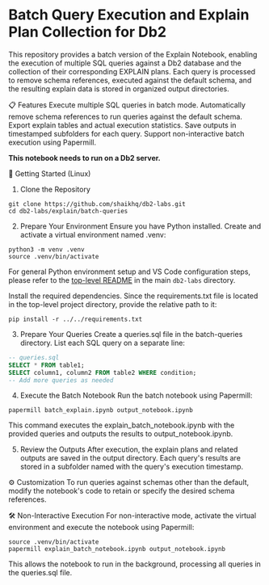 # Batch Query Execution and Explain Plan Collection for Db2

This repository provides a batch version of the Explain Notebook, enabling the execution of multiple SQL queries against a Db2 database and the collection of their corresponding EXPLAIN plans. Each query is processed to remove schema references, executed against the default schema, and the resulting explain data is stored in organized output directories.

📋 Features
Execute multiple SQL queries in batch mode.
Automatically remove schema references to run queries against the default schema.
Export explain tables and actual execution statistics.
Save outputs in timestamped subfolders for each query.
Support non-interactive batch execution using Papermill.

**This notebook needs to run on a Db2 server.**


🚀 Getting Started (Linux)
1. Clone the Repository

```shell
git clone https://github.com/shaikhq/db2-labs.git
cd db2-labs/explain/batch-queries
```

2. Prepare Your Environment
Ensure you have Python installed. Create and activate a virtual environment named .venv:
```shell
python3 -m venv .venv
source .venv/bin/activate
```
For general Python environment setup and VS Code configuration steps, please refer to the [top-level README](../../README.md) in the main `db2-labs` directory.

Install the required dependencies. Since the requirements.txt file is located in the top-level project directory, provide the relative path to it:

```shell
pip install -r ../../requirements.txt
```

3. Prepare Your Queries
Create a queries.sql file in the batch-queries directory. List each SQL query on a separate line:

```sql
-- queries.sql
SELECT * FROM table1;
SELECT column1, column2 FROM table2 WHERE condition;
-- Add more queries as needed
```

4. Execute the Batch Notebook
Run the batch notebook using Papermill:

```shell
papermill batch_explain.ipynb output_notebook.ipynb
```

This command executes the explain_batch_notebook.ipynb with the provided queries and outputs the results to output_notebook.ipynb.

5. Review the Outputs
After execution, the explain plans and related outputs are saved in the output directory. Each query's results are stored in a subfolder named with the query's execution timestamp.

⚙️ Customization
To run queries against schemas other than the default, modify the notebook's code to retain or specify the desired schema references.

🛠️ Non-Interactive Execution
For non-interactive mode, activate the virtual environment and execute the notebook using Papermill:

```shell
source .venv/bin/activate
papermill explain_batch_notebook.ipynb output_notebook.ipynb
```

This allows the notebook to run in the background, processing all queries in the queries.sql file.
